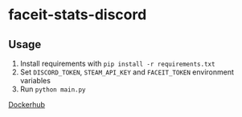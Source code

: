 # faceit-stats-discord

## Usage

1. Install requirements with `pip install -r requirements.txt`
2. Set `DISCORD_TOKEN`, `STEAM_API_KEY` and `FACEIT_TOKEN` environment variables
3. Run `python main.py`

[Dockerhub](https://hub.docker.com/r/samut3/faceit-stats-discord)
